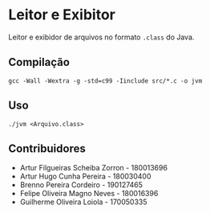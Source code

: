 # Leitor e Exibitor

Leitor e exibidor de arquivos no formato `.class` do Java.

## Compilação

```
gcc -Wall -Wextra -g -std=c99 -Iinclude src/*.c -o jvm
```

## Uso

```
./jvm <Arquivo.class>
```

## Contribuidores

- Artur Filgueiras Scheiba Zorron - 180013696
- Artur Hugo Cunha Pereira - 180030400
- Brenno Pereira Cordeiro - 190127465
- Felipe Oliveira Magno Neves - 180016396
- Guilherme Oliveira Loiola - 170050335
